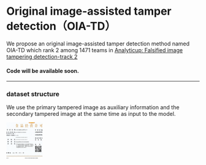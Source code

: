 # Original image-assisted tamper detection（OIA-TD）
We propose an original image-assisted tamper detection method named OIA-TD which rank 2 among  1471 teams in [Analyticup: Falsified image tampering detection-track 2](https://tianchi.aliyun.com/competition/entrance/531812/rankingList)
#### Code will be available soon.
* * *
### dataset structure
We use the primary tampered image as auxiliary information and the secondary tampered image at the same time as input to the model.


<img src="./figures/tam_1.png" style="zoom:20%;"/>
